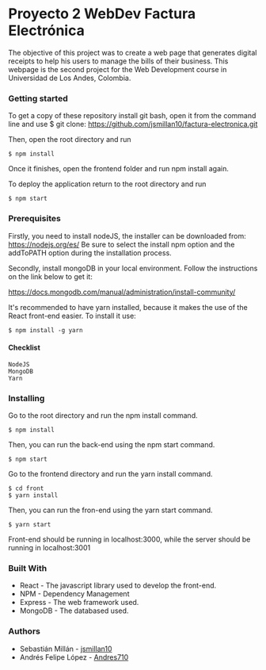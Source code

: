 # Proyecto 2 WebDev Factura Electrónica

The objective of this project was to create a web page that generates digital receipts to help his users to
manage the bills of their business. This webpage is the second project for the Web Development course in Universidad de Los Andes, Colombia.

### Getting started

To get a copy of these repository install git bash, open it from the command line and use $ git clone: https://github.com/jsmillan10/factura-electronica.git

Then, open the root directory and run

```
$ npm install
```

Once it finishes, open the frontend folder and run npm install again.

To deploy the application return to the root directory and run 

```
$ npm start
```

### Prerequisites

Firstly, you need to install nodeJS, the installer can be downloaded from: https://nodejs.org/es/ Be sure to select the install npm option and the addToPATH option during the installation process.

Secondly, install mongoDB in your local environment. Follow the instructions on the link below to get it:

https://docs.mongodb.com/manual/administration/install-community/

It's recommended to have yarn installed, because it makes the use of the React front-end easier. To install it use:

```
$ npm install -g yarn
```

#### Checklist

```
NodeJS
MongoDB
Yarn
```

### Installing

Go to the root directory and run the npm install command.
```
$ npm install
```
Then, you can run the back-end using the npm start command.
```
$ npm start
```
Go to the frontend directory and run the yarn install command.
```
$ cd front
$ yarn install
```
Then, you can run the fron-end using the yarn start command.
```
$ yarn start
```

Front-end should be running in localhost:3000, while the server should be running in localhost:3001

### Built With

* React - The javascript library used to develop the front-end.
* NPM - Dependency Management
* Express - The web framework used.
* MongoDB - The databased used.

### Authors

* Sebastián Millán - <a href="https://github.com/jsmillan10">jsmillan10</a>
* Andrés Felipe López - <a href="https://github.com/Andres710">Andres710</a>